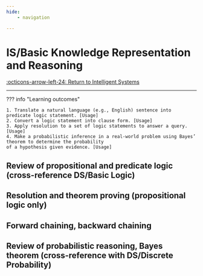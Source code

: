 ```yaml
---
hide:
    - navigation

---
```


# IS/Basic Knowledge Representation and Reasoning

[:octicons-arrow-left-24: Return to Intelligent Systems](/Knowledge-Notebook/Intelligent-Systems/)

---

??? info "Learning outcomes"

    1. Translate a natural language (e.g., English) sentence into predicate logic statement. [Usage]
    2. Convert a logic statement into clause form. [Usage]
    3. Apply resolution to a set of logic statements to answer a query. [Usage]
    4. Make a probabilistic inference in a real-world problem using Bayes’ theorem to determine the probability
    of a hypothesis given evidence. [Usage]

## Review of propositional and predicate logic (cross-reference DS/Basic Logic)

## Resolution and theorem proving (propositional logic only)

## Forward chaining, backward chaining

## Review of probabilistic reasoning, Bayes theorem (cross-reference with DS/Discrete Probability)
